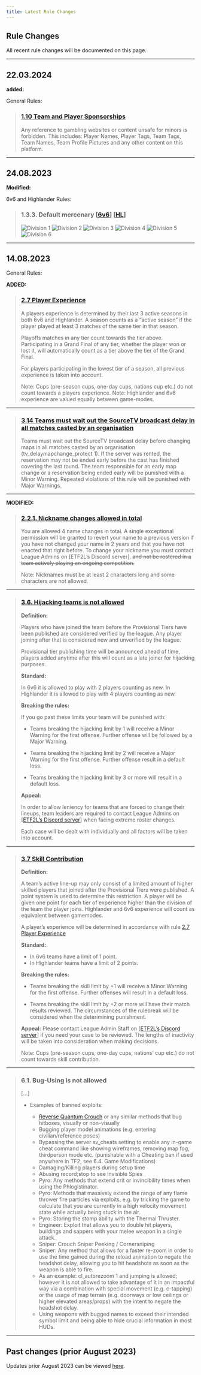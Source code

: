 ```yaml
---
title: Latest Rule Changes
---
```


## Rule Changes

All recent rule changes will be documented on this page.

---

## 22.03.2024

**added:**

General Rules:

>### [1.10 Team and Player Sponsorships](/docs/general-1#110-team-and-player-sponsorships)
>
>Any reference to gambling websites or content unsafe for minors is forbidden. This includes: Player Names, Player Tags, Team Tags, Team Names, Team Profile Pictures and any other content on this platform.

---

## 24.08.2023

**Modified:**

6v6 and Highlander Rules:

>### 1.3.3. Default mercenary [[6v6](/docs/6v6-1#133-default-mercenary)] [[HL](/docs/9v9-1#133-default-mercenary)]
>
>![Division 1](/img/d1.png)
>![Division 2](/img/d2.png)
>![Division 3](/img/d3.png)
>![Division 4](/img/d4.png)
>![Division 5](/img/d5.png)
>![Division 6](/img/d6.png)

---

## 14.08.2023

General Rules:

**ADDED:**

>### [2.7 Player Experience](/docs/general-2#27-player-experience)
>
>A players experience is determined by their last 3 active seasons in both 6v6 and Highlander. A season counts as a “active season” if the player played at least 3 matches of the same tier in that season.
>
>Playoffs matches in any tier count towards the tier above.
>Participating in a Grand Final of any tier, whether the player won or lost it, will automatically count as a tier above the tier of the Grand Final.
>
>For players participating in the lowest tier of a season, all previous experience is taken into account.
>
>Note: Cups (pre-season cups, one-day cups, nations cup etc.) do not count towards a players experience.
>Note: Highlander and 6v6 experience are valued equally between game-modes.

---

>### [3.14 Teams must wait out the SourceTV broadcast delay in all matches casted by an organisation](/docs/general-3#314-teams-must-wait-out-the-sourcetv-broadcast-delay-in-all-matches-casted-by-an-organisation)
>
>Teams must wait out the SourceTV broadcast delay before changing maps in all matches casted by an organisation (tv_delaymapchange_protect 1). If the server was rented, the reservation may not be ended early before the cast has finished covering the last round. The team responsible for an early map change or a reservation being ended early will be punished with a Minor Warning. Repeated violations of this rule will be punished with Major Warnings.

---

**MODIFIED:**

>### [2.2.1. Nickname changes allowed in total](/docs/general-2#221-nickname-changes-allowed)
>
>You are allowed 4 name changes in total. A single exceptional permission will be granted to revert your name to a previous version if you have not changed your name in 2 years and that you have not enacted that right before.
>To change your nickname you must contact League Admins on [ETF2L’s Discord server]. ~~and not be rostered in a team actively playing an ongoing competition.~~
>
>Note: Nicknames must be at least 2 characters long and some characters are not allowed.

---

>### [3.6. Hijacking teams is not allowed](/docs/general-3#36-hijacking-teams-is-not-allowed)
>
>**Definition:**
>
>Players who have joined the team before the Provisional Tiers have been published are considered verified by the league. Any player joining after that is considered new and unverified by the league.
>
>Provisional tier publishing time will be announced ahead of time, players added anytime after this will count as a late joiner for hijacking purposes.
>
>**Standard:**
>
>In 6v6 it is allowed to play with 2 players counting as new.
>In Highlander it is allowed to play with 4 players counting as new.
>
>**Breaking the rules:**
>
>If you go past these limits your team will be punished with:
>
>- Teams breaking the hijacking limit by 1 will receive a Minor Warning for the first offense. Further offense will be followed by a Major Warning.
>
>- Teams breaking the hijacking limit by 2 will receive a Major Warning for the first offense. Further offense result in a default loss.
>
>- Teams breaking the hijacking limit by 3 or more will result in a default loss.
>
>**Appeal:**
>
>In order to allow leniency for teams that are forced to change their lineups, team leaders are required to contact League Admins on [[ETF2L’s Discord server](https://discord.etf2l.org/)] when facing extreme roster changes.
>
>Each case will be dealt with individually and all factors will be taken into account.

---

>### [3.7 Skill Contribution](/docs/general-3#37-skill-contribution)
>
>**Definition:**
>
>A team’s active line-up may only consist of a limited amount of higher skilled players that joined after the Provisional Tiers were published. A point system is used to determine this restriction. A player will be given one point for each tier of experience higher than the division of the team the player joins. Highlander and 6v6 experience will count as equivalent between gamemodes.
>
>A player’s experience will be determined in accordance with rule [2.7 Player Experience](/docs/general-2#27-player-experience)
>
>**Standard:**
>
>- In 6v6 teams have a limit of 1 point.
>- In Highlander teams have a limit of 2 points.
>
>**Breaking the rules:**
>
>- Teams breaking the skill limit by +1 will receive a Minor Warning for the first offense. Further offenses will result in a default loss.
>
>- Teams breaking the skill limit by +2 or more will have their match results reviewed. The circumstances of the rulebreak will be considered when the deterimining punishment.
>
>**Appeal:**
>Please contact League Admin Staff on [[ETF2L’s Discord server](https://discord.etf2l.org/)] if you need your case to be reviewed. The lengths of inactivity will be taken into consideration when making decisions.
>
>Note: Cups (pre-season cups, one-day cups, nations’ cup etc.) do not count towards skill contribution.

---

>### 6.1. Bug-Using is not allowed
>
>[…]
>
>- Examples of banned exploits:
>
>   - [Reverse Quantum Crouch](https://github.com/ValveSoftware/Source-1-Games/issues/2195) or any similar methods that bug hitboxes, visually or non-visually
>   - Bugging player model animations (e.g. entering civilian/reference poses)
>   - Bypassing the server sv_cheats setting to enable any in-game cheat command like showing wireframes, removing map fog, thirdperson mode etc. (punishable with a Cheating ban if used anywhere in TF2, see 6.4. Game Modifications)
>   - Damaging/Killing players during setup time
>   - Abusing record;stop to see invisible Spies
>   - Pyro: Any methods that extend crit or invincibility times when using the Phlogistinator.
>   - Pyro: Methods that massively extend the range of any flame thrower fire particles via exploits, e.g. by tricking the game to calculate that you are currently in a high velocity movement state while actually being stuck in the air.
>   - Pyro: Storing the stomp ability with the Thermal Thruster.
>   - Engineer: Exploit that allows you to double hit players, buildings and sappers with your melee weapon in a single attack.
>   - Sniper: Crouch Sniper Peeking / Cornersniping
>   - Sniper: Any method that allows for a faster re-zoom in order to use the time gained during the reload animation to negate the headshot delay, allowing you to hit headshots as soon as the weapon is able to fire.
>   - As an example: cl_autorezoom 1 and jumping is allowed; however it is not allowed to take advantage of it in an impactful way via a combination with special movement (e.g. c-tapping) or the usage of map terrain (e.g. doorways or low ceilings or higher elevated areas/props) with the intent to negate the headshot delay.
>   - Using weapons with bugged names to exceed their intended symbol limit and being able to hide crucial information in most HUDs.

---

## Past changes (prior August 2023)

Updates prior August 2023 can be viewed [here](https://etf2l.org/latest-rules-configs-updates/).
